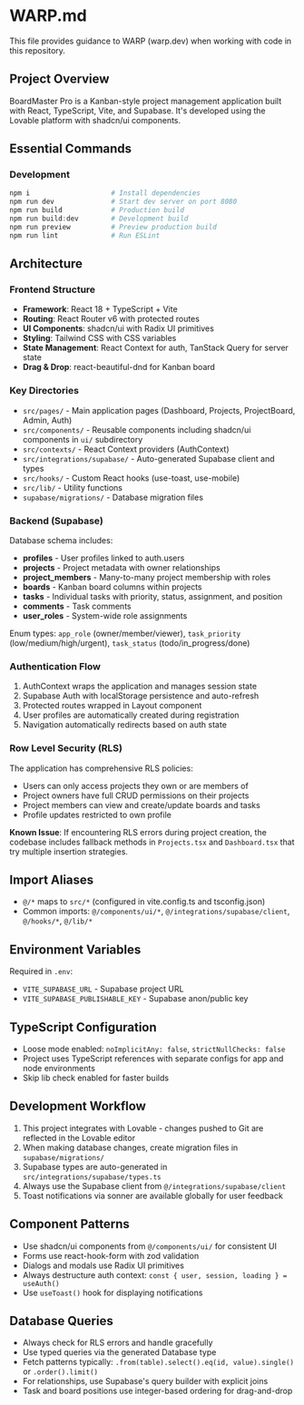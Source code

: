 # WARP.md

This file provides guidance to WARP (warp.dev) when working with code in this repository.

## Project Overview

BoardMaster Pro is a Kanban-style project management application built with React, TypeScript, Vite, and Supabase. It's developed using the Lovable platform with shadcn/ui components.

## Essential Commands

### Development
```powershell
npm i                    # Install dependencies
npm run dev              # Start dev server on port 8080
npm run build            # Production build
npm run build:dev        # Development build
npm run preview          # Preview production build
npm run lint             # Run ESLint
```

## Architecture

### Frontend Structure
- **Framework**: React 18 + TypeScript + Vite
- **Routing**: React Router v6 with protected routes
- **UI Components**: shadcn/ui with Radix UI primitives
- **Styling**: Tailwind CSS with CSS variables
- **State Management**: React Context for auth, TanStack Query for server state
- **Drag & Drop**: react-beautiful-dnd for Kanban board

### Key Directories
- `src/pages/` - Main application pages (Dashboard, Projects, ProjectBoard, Admin, Auth)
- `src/components/` - Reusable components including shadcn/ui components in `ui/` subdirectory
- `src/contexts/` - React Context providers (AuthContext)
- `src/integrations/supabase/` - Auto-generated Supabase client and types
- `src/hooks/` - Custom React hooks (use-toast, use-mobile)
- `src/lib/` - Utility functions
- `supabase/migrations/` - Database migration files

### Backend (Supabase)
Database schema includes:
- **profiles** - User profiles linked to auth.users
- **projects** - Project metadata with owner relationships
- **project_members** - Many-to-many project membership with roles
- **boards** - Kanban board columns within projects
- **tasks** - Individual tasks with priority, status, assignment, and position
- **comments** - Task comments
- **user_roles** - System-wide role assignments

Enum types: `app_role` (owner/member/viewer), `task_priority` (low/medium/high/urgent), `task_status` (todo/in_progress/done)

### Authentication Flow
1. AuthContext wraps the application and manages session state
2. Supabase Auth with localStorage persistence and auto-refresh
3. Protected routes wrapped in Layout component
4. User profiles are automatically created during registration
5. Navigation automatically redirects based on auth state

### Row Level Security (RLS)
The application has comprehensive RLS policies:
- Users can only access projects they own or are members of
- Project owners have full CRUD permissions on their projects
- Project members can view and create/update boards and tasks
- Profile updates restricted to own profile

**Known Issue**: If encountering RLS errors during project creation, the codebase includes fallback methods in `Projects.tsx` and `Dashboard.tsx` that try multiple insertion strategies.

## Import Aliases
- `@/*` maps to `src/*` (configured in vite.config.ts and tsconfig.json)
- Common imports: `@/components/ui/*`, `@/integrations/supabase/client`, `@/hooks/*`, `@/lib/*`

## Environment Variables
Required in `.env`:
- `VITE_SUPABASE_URL` - Supabase project URL
- `VITE_SUPABASE_PUBLISHABLE_KEY` - Supabase anon/public key

## TypeScript Configuration
- Loose mode enabled: `noImplicitAny: false`, `strictNullChecks: false`
- Project uses TypeScript references with separate configs for app and node environments
- Skip lib check enabled for faster builds

## Development Workflow
1. This project integrates with Lovable - changes pushed to Git are reflected in the Lovable editor
2. When making database changes, create migration files in `supabase/migrations/`
3. Supabase types are auto-generated in `src/integrations/supabase/types.ts`
4. Always use the Supabase client from `@/integrations/supabase/client`
5. Toast notifications via sonner are available globally for user feedback

## Component Patterns
- Use shadcn/ui components from `@/components/ui/` for consistent UI
- Forms use react-hook-form with zod validation
- Dialogs and modals use Radix UI primitives
- Always destructure auth context: `const { user, session, loading } = useAuth()`
- Use `useToast()` hook for displaying notifications

## Database Queries
- Always check for RLS errors and handle gracefully
- Use typed queries via the generated Database type
- Fetch patterns typically: `.from(table).select().eq(id, value).single()` or `.order().limit()`
- For relationships, use Supabase's query builder with explicit joins
- Task and board positions use integer-based ordering for drag-and-drop
